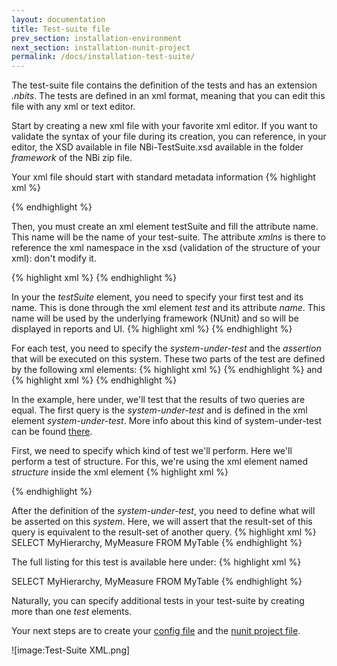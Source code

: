 ```yaml
---
layout: documentation
title: Test-suite file
prev_section: installation-environment
next_section: installation-nunit-project
permalink: /docs/installation-test-suite/
---
```

The test-suite file contains the definition of the tests and has an extension *.nbits*. The tests are defined in an xml format, meaning that you can edit this file with any xml or text editor.

Start by creating a new xml file with your favorite xml editor. If you want to validate the syntax of your file during its creation, you can reference, in your editor, the XSD available in file NBi-TestSuite.xsd available in the folder *framework* of the NBi zip file.

Your xml file should start with standard metadata information
{% highlight xml %}
<?xml version="1.0" encoding="utf-8"?>
{% endhighlight %}

Then, you must create an xml element testSuite and fill the attribute name. This name will be the name of your test-suite. The attribute *xmlns* is there to reference the xml namespace in the xsd (validation of the structure of your xml): don't modify it.

{% highlight xml %}
<testSuite name="My first test suite" xmlns="http://NBi/TestSuite">
{% endhighlight %}

In your the *testSuite* element, you need to specify your first test and its name. This is done through the xml element *test* and its attribute *name*. This name will be used by the underlying framework (NUnit) and so will be displayed in reports and UI.
{% highlight xml %}
<test name="my first test"/>
{% endhighlight %}

For each test, you need to specify the *system-under-test* and the *assertion* that will be executed on this system. These two parts of the test are defined by the following xml elements:
{% highlight xml %}
<system-under-test />
{% endhighlight %}
and
{% highlight xml %}
<assert />
{% endhighlight %}

In the example, here under, we'll test that the results of two queries are equal. The first query is the *system-under-test* and is defined in the xml element *system-under-test*. More info about this kind of system-under-test can be found [there](../equivalence-resultsets).

First, we need to specify which kind of test we'll perform. Here we'll perform a test of structure. For this, we're using the xml element named *structure* inside the xml element
{% highlight xml %}
<system-under-test>
 <execution>
  <query connectionString="...">
   <![CDATA[
   SELECT
    {[Measure].[MyMeasure]} ON 0,
    {[MyDimension].[MyHierarchy].Members} ON 1
   FROM
    MyCube
   ]]>
 </execution>
</system-under-test>
{% endhighlight %}

After the definition of the *system-under-test*, you need to define what will be asserted on this *system*. Here, we will assert that the result-set of this query is equivalent to the result-set of another query.
{% highlight xml %}
<assert>
 <equalTo>
  <query connectionString="...">
   SELECT MyHierarchy, MyMeasure FROM MyTable
  </query>
 </equalTo>
</assert>
{% endhighlight %}

The full listing for this test is available here under:
{% highlight xml %}
<?xml version="1.0" encoding="utf-8"?>
<testSuite name="My first test suite" xmlns="http://NBi/TestSuite">
 <test name="My first test">
  <system-under-test>
   <execution>
    <query connectionString="...">
     <![CDATA[
     SELECT
      {[Measure].[MyMeasure]} ON 0,
      {[MyDimension].[MyHierarchy].Members} ON 1
     FROM
      MyCube
     ]]>
   </execution>
  </system-under-test>
  <assert>
   <equalTo>
    <query connectionString="...">
     SELECT MyHierarchy, MyMeasure FROM MyTable
    </query>
   </equalTo>
  </assert>
 </test>
</testSuite>
{% endhighlight %}

Naturally, you can specify additional tests in your test-suite by creating more than one *test* elements.

Your next steps are to create your [config file](../installation-config) and the [nunit project file](../installation-nunit-project).

![image:Test-Suite XML.png]
